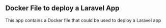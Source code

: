 ## Docker File to deploy a Laravel App
This app contains a Docker file that could be used to deploy a Laravel app

